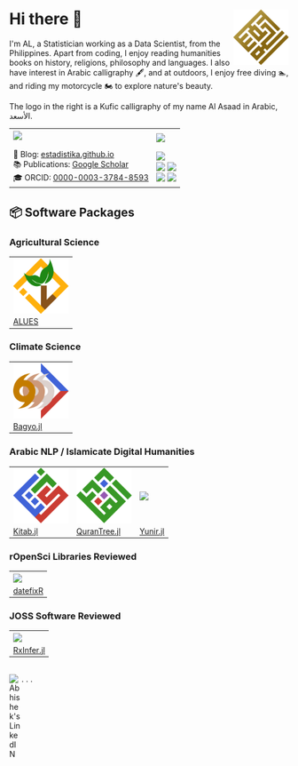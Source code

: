 # <img align="right" width="100" src="https://raw.githubusercontent.com/alstat/logo/main/logo.svg"/> Hi there 👋 
<p>I'm AL, a Statistician working as a Data Scientist, from the Philippines. Apart from coding, I enjoy reading humanities books on history, religions, philosophy and languages. I also have interest in Arabic calligraphy 🖋, and at outdoors, I enjoy free diving 🏊, and riding my motorcycle 🏍️ to explore nature's beauty.
  
The logo in the right is a Kufic calligraphy of my name Al Asaad in Arabic, الأسعد.
</p>
<table>
  <tbody>
    <tr>
      <td>
        <a href="https://github.com/alstat">
          <img align="center" src="https://github-readme-stats.vercel.app/api?username=alstat&count_private=true&show_icons=true&theme=gruvbox" />
        </a><br><br>
        📝 Blog: <a href="https://estadistika.github.io/">estadistika.github.io</a><br>
        📚 Publications: <a href="https://scholar.google.com/citations?user=CQq7qi0AAAAJ&hl=en&authuser=2">Google Scholar</a><br/>
        🎓 ORCID: <a href="https://orcid.org/0000-0003-3784-8593">0000-0003-3784-8593</a>
      </td>
      <td>
        <a href="https://github.com/alstat">
          <img align="center" src="https://github-readme-stats.vercel.app/api/top-langs/?username=alstat&hide=jupyter%20notebook,tex&layout=compact&theme=gruvbox" />
        </a><br><br>
        <a href="https://www.typescriptlang.org/">        
          <img src="https://img.shields.io/badge/typescript-%23007ACC.svg?style=for-the-badge&logo=typescript&logoColor=white"/></a><br>
        <a href="https://www.latex-project.org/">
          <img src="https://img.shields.io/badge/latex-%23008080.svg?style=for-the-badge&logo=latex&logoColor=white"/></a>
        <a href="https://sass-lang.com/">
          <img src="https://img.shields.io/badge/SASS-hotpink.svg?style=for-the-badge&logo=SASS&logoColor=white"/></a><br>
        <a href="https://isocpp.org/">
          <img src="https://img.shields.io/badge/c++-%2300599C.svg?style=for-the-badge&logo=c%2B%2B&logoColor=white"/></a>        
        <a href="https://www.java.com/en/">
          <img src="https://img.shields.io/badge/java-%23ED8B00.svg?style=for-the-badge&logo=java&logoColor=white"/></a><br>
      </td>
    </tr>
  </tbody>
</table>
<h2>📦 Software Packages</h2>
<h3>Agricultural Science</h3>
<table>
  <tr>
    <td><a href="https://github.com/alstat/ALUES">
      <img src="https://raw.githubusercontent.com/alstat/ALUES/master/logo.svg" align="center" width="100"/>
      </a>
    </td>
  <tr>
    <td><a href="https://github.com/alstat/ALUES">ALUES</a></td>
  </tr>
</table>
<h3>Climate Science</h3>
<table>
  <tr>
    <td><a href="https://github.com/alstat/Bagyo.jl">
      <img src="https://raw.githubusercontent.com/alstat/Bagyo.jl/master/docs/src/assets/logo.svg" align="center" width="100"/>
      </a>
    </td>
  <tr>
    <td><a href="https://github.com/alstat/Bagyo.jl">Bagyo.jl</a></td>
  </tr>
</table>
<h3>Arabic NLP / Islamicate Digital Humanities</h3>
<table>
  <tr>
    </td>
      <td><a href="https://github.com/alstat/Kitab.jl">
      <img src="https://raw.githubusercontent.com/alstat/Kitab.jl/master/docs/src/assets/logo.svg" align="center" width="100"/>
      </a>
    </td>
    <td><a href="https://github.com/alstat/QuranTree.jl">
      <img src="https://github.com/alstat/QuranTree.jl/blob/e15b39addbca5fe1c68fb3b1be773cb84eb83ed1/docs/src/assets/logo.png" align="center" width="100"/></a>
    </td>
     <td><a href="https://github.com/alstat/Yunir.jl">
      <img src="https://raw.githubusercontent.com/alstat/Yunir.jl/main/docs/src/assets/logo.png" align="center" width="100"/>
       </a>
    </td>
  </tr>  
  <tr>
    <td><a href="https://github.com/alstat/Kitab.jl">Kitab.jl</a></td>
    <td><a href="https://github.com/alstat/QuranTree.jl">QuranTree.jl</a></td>
    <td><a href="https://github.com/alstat/Yunir.jl">Yunir.jl</a></td>
  </tr>  
</table>
<h3>rOpenSci Libraries Reviewed</h3>
<table>
  <tr>
    <td><a href="https://docs.ropensci.org/datefixR/authors.html">
      <img src="https://docs.ropensci.org/datefixR/logo.png" align="center" width="100"/>
      </a>
    </td>
  <tr>
    <td><a href="https://docs.ropensci.org/datefixR/authors.html">datefixR</a></td>
  </tr>
</table>
<h3>JOSS Software Reviewed</h3>
<table>
  <tr>
    <td><a href="https://joss.theoj.org/papers/10.21105/joss.05161">
      <img src="https://raw.githubusercontent.com/biaslab/RxInfer.jl/main/docs/src/assets/biglogo-blacktheme.svg" align="center" width="100"/>
      </a>
    </td>
  <tr>
    <td><a href="https://docs.ropensci.org/datefixR/authors.html">RxInfer.jl</a></td>
  </tr>
</table>
<br>
<a href="https://www.linkedin.com/in/al-ahmadgaid-asaad-68613a44/">
  <img align="left" alt="Abhishek's LinkedIN" width="22px" src="https://upload.wikimedia.org/wikipedia/commons/c/ca/LinkedIn_logo_initials.png" />
</a> . . .
